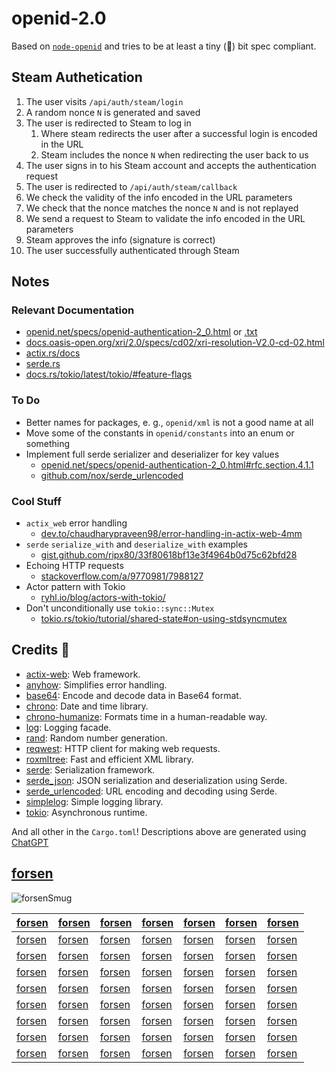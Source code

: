# openid-2.0

Based on [`node-openid`](https://github.com/havard/node-openid) and tries to be at least a tiny (🤏) bit spec compliant.

## Steam Authetication

1) The user visits `/api/auth/steam/login`
2) A random nonce `N` is generated and saved
3) The user is redirected to Steam to log in
   1) Where steam redirects the user after a successful login is encoded in the URL
   2) Steam includes the nonce `N` when redirecting the user back to us
4) The user signs in to his Steam account and accepts the authentication request
5) The user is redirected to `/api/auth/steam/callback`
6) We check the validity of the info encoded in the URL parameters
7) We check that the nonce matches the nonce `N` and is not replayed
8) We send a request to Steam to validate the info encoded in the URL parameters
9) Steam approves the info (signature is correct)
10) The user successfully authenticated through Steam

## Notes

### Relevant Documentation

- [openid.net/specs/openid-authentication-2_0.html](https://openid.net/specs/openid-authentication-2_0.html) or [.txt](https://openid.net/specs/openid-authentication-2_0.txt)
- [docs.oasis-open.org/xri/2.0/specs/cd02/xri-resolution-V2.0-cd-02.html](http://docs.oasis-open.org/xri/2.0/specs/cd02/xri-resolution-V2.0-cd-02.html)
- [actix.rs/docs](https://actix.rs/docs)
- [serde.rs](https://serde.rs/)
- [docs.rs/tokio/latest/tokio/#feature-flags](https://docs.rs/tokio/latest/tokio/#feature-flags)

### To Do

- Better names for packages, e. g., `openid/xml` is not a good name at all
- Move some of the constants in `openid/constants` into an enum or something
- Implement full serde serializer and deserializer for key values
  - [openid.net/specs/openid-authentication-2_0.html#rfc.section.4.1.1](https://openid.net/specs/openid-authentication-2_0.html#rfc.section.4.1.1)
  - [github.com/nox/serde_urlencoded](https://github.com/nox/serde_urlencoded)

### Cool Stuff

- `actix_web` error handling
  - [dev.to/chaudharypraveen98/error-handling-in-actix-web-4mm](https://dev.to/chaudharypraveen98/error-handling-in-actix-web-4mm)
- `serde` `serialize_with` and `deserialize_with` examples
  - [gist.github.com/ripx80/33f80618bf13e3f4964b0d75c62bfd28](https://gist.github.com/ripx80/33f80618bf13e3f4964b0d75c62bfd28)
- Echoing HTTP requests
  - [stackoverflow.com/a/9770981/7988127](https://stackoverflow.com/a/9770981/7988127)
- Actor pattern with Tokio
  - [ryhl.io/blog/actors-with-tokio/](https://ryhl.io/blog/actors-with-tokio/)
- Don't unconditionally use `tokio::sync::Mutex`
  - [tokio.rs/tokio/tutorial/shared-state#on-using-stdsyncmutex](https://tokio.rs/tokio/tutorial/shared-state#on-using-stdsyncmutex)

## Credits 💖

- [actix-web](https://crates.io/crates/actix-web): Web framework.
- [anyhow](https://crates.io/crates/anyhow): Simplifies error handling.
- [base64](https://crates.io/crates/base64): Encode and decode data in Base64 format.
- [chrono](https://crates.io/crates/chrono): Date and time library.
- [chrono-humanize](https://crates.io/crates/chrono-humanize): Formats time in a human-readable way.
- [log](https://crates.io/crates/log): Logging facade.
- [rand](https://crates.io/crates/rand): Random number generation.
- [reqwest](https://crates.io/crates/reqwest): HTTP client for making web requests.
- [roxmltree](https://crates.io/crates/roxmltree): Fast and efficient XML library.
- [serde](https://crates.io/crates/serde): Serialization framework.
- [serde_json](https://crates.io/crates/serde_json): JSON serialization and deserialization using Serde.
- [serde_urlencoded](https://crates.io/crates/serde_urlencoded): URL encoding and decoding using Serde.
- [simplelog](https://crates.io/crates/simplelog): Simple logging library.
- [tokio](https://crates.io/crates/tokio): Asynchronous runtime.

And all other in the `Cargo.toml`! Descriptions above are generated using [ChatGPT](https://chat.openai.com/)

## [forsen]

![forsenSmug](https://cdn.7tv.app/emote/60ae877c229664e866c27c51/3x.webp)

| [forsen] | [forsen] | [forsen] | [forsen] | [forsen] | [forsen] | [forsen] |
| -------- | -------- | -------- | -------- | -------- | -------- | -------- |
| [forsen] | [forsen] | [forsen] | [forsen] | [forsen] | [forsen] | [forsen] |
| [forsen] | [forsen] | [forsen] | [forsen] | [forsen] | [forsen] | [forsen] |
| [forsen] | [forsen] | [forsen] | [forsen] | [forsen] | [forsen] | [forsen] |
| [forsen] | [forsen] | [forsen] | [forsen] | [forsen] | [forsen] | [forsen] |
| [forsen] | [forsen] | [forsen] | [forsen] | [forsen] | [forsen] | [forsen] |
| [forsen] | [forsen] | [forsen] | [forsen] | [forsen] | [forsen] | [forsen] |
| [forsen] | [forsen] | [forsen] | [forsen] | [forsen] | [forsen] | [forsen] |
| [forsen] | [forsen] | [forsen] | [forsen] | [forsen] | [forsen] | [forsen] |

[forsen]: https://www.twitch.tv/forsen
